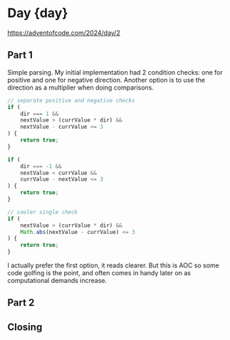 # Day {day}

https://adventofcode.com/2024/day/2



## Part 1

Simple parsing. My initial implementation had 2 condition checks: one for positive and one for negative direction. Another option is to use the direction as a multiplier when doing comparisons.

```js
// separate positive and negative checks
if (
    dir === 1 &&
    nextValue > (currValue * dir) &&
    nextValue - currValue <= 3
) {
    return true;
}

if (
    dir === -1 &&
    nextValue < currValue &&
    currValue - nextValue <= 3
) {
    return true;
}

// cooler single check
if (
    nextValue > (currValue * dir) &&
    Math.abs(nextValue - currValue) <= 3
) {
    return true;
}
```

I actually prefer the first option, it reads clearer. But this is AOC so some code golfing is the point, and often comes in handy later on as computational demands increase.

## Part 2



## Closing


